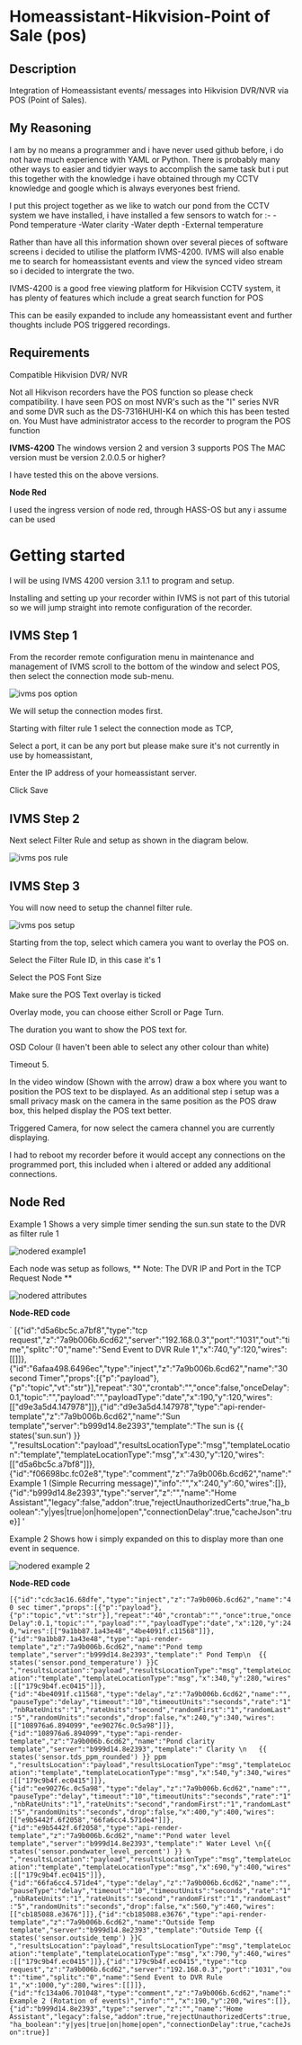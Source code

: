 # Homeassistant-Hikvision-Point of Sale (pos)

## Description 
Integration of Homeassistant events/ messages into Hikvision DVR/NVR via POS (Point of Sales).

## My Reasoning

I am by no means a programmer and i have never used github before, i do not have much experience with YAML or Python. There is probably many other ways to easier and tidyier ways to accomplish the same task but i put this together with the knowledge i have obtained through my CCTV knowledge and google which is always everyones best friend.

I put this project together as we like to watch our pond from the CCTV system we have installed, i have installed a few sensors to watch for :-
	-Pond temperature
	-Water clarity
	-Water depth
	-External temperature
	
Rather than have all this information shown over several pieces of software screens i decided to utilise the platform IVMS-4200. IVMS will also enable me to search for homeassistant events and view the synced video stream so i decided to intergrate the two.

IVMS-4200 is a good free viewing platform for Hikvision CCTV system, it has plenty of features which include a great search function for POS

This can be easily expanded to include any homeassistant event and further thoughts include POS triggered recordings.

## Requirements

Compatible Hikvision DVR/ NVR

Not all Hikvison recorders have the POS function so please check compatibility. I have seen POS on most NVR's such as the "I" series NVR and some DVR such as the DS-7316HUHI-K4 on which this has been tested on.
You Must have administrator access to the recorder to program the POS function

**IVMS-4200**
The windows version 2 and version 3 supports POS
The MAC version must be version 2.0.0.5 or higher?

I have tested this on the above versions.

**Node Red**

I used the ingress version of node red, through HASS-OS but any i assume can be used 

# Getting started
I will be using IVMS 4200 version 3.1.1 to program and setup.

Installing and setting up your recorder within IVMS is not part of this tutorial so we will jump straight into remote configuration of the recorder.

## IVMS Step 1

From the recorder remote configuration menu in maintenance and management of IVMS scroll to the bottom of the window and select POS, then select the connection mode sub-menu.

![ivms pos option](https://user-images.githubusercontent.com/53712651/94496365-17509a00-01ec-11eb-97a9-5cc1af0e1805.PNG)

We will setup the connection modes first.

Starting with filter rule 1 select the connection mode as TCP,

Select a port, it can be any port but please make sure it's not currently in use by homeassistant,

Enter the IP address of your homeassistant server.

Click Save

## IVMS Step 2

Next select Filter Rule and setup as shown in the diagram below.

![ivms pos rule](https://user-images.githubusercontent.com/53712651/94603910-d362a100-028e-11eb-8a2c-f887fa47248a.PNG)

## IVMS Step 3

You will now need to setup the channel filter rule.

![ivms pos setup](https://user-images.githubusercontent.com/53712651/94604494-b24e8000-028f-11eb-8eb4-039fbe5a4c66.png)

Starting from the top, select which camera you want to overlay the POS on.

Select the Filter Rule ID, in this case it's 1

Select the POS Font Size

Make sure the POS Text overlay is ticked

Overlay mode, you can choose either Scroll or Page Turn.

The duration you want to show the POS text for.

OSD Colour (I haven't been able to select any other colour than white)

Timeout 5.


In the video window (Shown with the arrow) draw a box where you want to position the POS text to be displayed. As an additional step i setup was a small privacy mask on the camera in the same position as the POS draw box, this helped display the POS text better.

Triggered Camera, for now select the camera channel you are currently displaying.



I had to reboot my recorder before it would accept any connections on the programmed port, this included when i altered or added any additional connections.


## Node Red

Example 1
Shows a very simple timer sending the sun.sun state to the DVR as filter rule 1


![nodered example1](https://user-images.githubusercontent.com/53712651/94610575-694ef980-0298-11eb-8dde-91e788822d94.png)


Each node was setup as follows, ** Note: The DVR IP and Port in the TCP Request Node **

![nodered attributes](https://user-images.githubusercontent.com/53712651/94612503-1cb8ed80-029b-11eb-9408-7e241374dd84.png)


**Node-RED code**

` [{"id":"d5a6bc5c.a7bf8","type":"tcp request","z":"7a9b006b.6cd62","server":"192.168.0.3","port":"1031","out":"time","splitc":"0","name":"Send Event to DVR Rule 1","x":740,"y":120,"wires":[[]]},{"id":"6afaa498.6496ec","type":"inject","z":"7a9b006b.6cd62","name":"30 second Timer","props":[{"p":"payload"},{"p":"topic","vt":"str"}],"repeat":"30","crontab":"","once":false,"onceDelay":0.1,"topic":"","payload":"","payloadType":"date","x":190,"y":120,"wires":[["d9e3a5d4.147978"]]},{"id":"d9e3a5d4.147978","type":"api-render-template","z":"7a9b006b.6cd62","name":"Sun template","server":"b999d14.8e2393","template":"The sun is {{ states('sun.sun') }} ","resultsLocation":"payload","resultsLocationType":"msg","templateLocation":"template","templateLocationType":"msg","x":430,"y":120,"wires":[["d5a6bc5c.a7bf8"]]},{"id":"f06698bc.fc02e8","type":"comment","z":"7a9b006b.6cd62","name":"Example 1  (Simple Recurring message)","info":"","x":240,"y":60,"wires":[]},{"id":"b999d14.8e2393","type":"server","z":"","name":"Home Assistant","legacy":false,"addon":true,"rejectUnauthorizedCerts":true,"ha_boolean":"y|yes|true|on|home|open","connectionDelay":true,"cacheJson":true}]
'

Example 2 
Shows how i simply expanded on this to display more than one event in sequence.

![nodered example 2](https://user-images.githubusercontent.com/53712651/94613678-e11f2300-029c-11eb-8964-2247c78e23ee.png)

**Node-RED code**

` [{"id":"cdc3ac16.68dfe","type":"inject","z":"7a9b006b.6cd62","name":"40 sec timer","props":[{"p":"payload"},{"p":"topic","vt":"str"}],"repeat":"40","crontab":"","once":true,"onceDelay":0.1,"topic":"","payload":"","payloadType":"date","x":120,"y":240,"wires":[["9a1bb87.1a43e48","4be4091f.c11568"]]},{"id":"9a1bb87.1a43e48","type":"api-render-template","z":"7a9b006b.6cd62","name":"Pond temp template","server":"b999d14.8e2393","template":" Pond Temp\n  {{ states('sensor.pond_temperature') }}C ","resultsLocation":"payload","resultsLocationType":"msg","templateLocation":"template","templateLocationType":"msg","x":340,"y":280,"wires":[["179c9b4f.ec0415"]]},{"id":"4be4091f.c11568","type":"delay","z":"7a9b006b.6cd62","name":"","pauseType":"delay","timeout":"10","timeoutUnits":"seconds","rate":"1","nbRateUnits":"1","rateUnits":"second","randomFirst":"1","randomLast":"5","randomUnits":"seconds","drop":false,"x":240,"y":340,"wires":[["108976a6.894099","ee90276c.0c5a98"]]},{"id":"108976a6.894099","type":"api-render-template","z":"7a9b006b.6cd62","name":"Pond clarity template","server":"b999d14.8e2393","template":" Clarity \n   {{ states('sensor.tds_ppm_rounded') }} ppm ","resultsLocation":"payload","resultsLocationType":"msg","templateLocation":"template","templateLocationType":"msg","x":540,"y":340,"wires":[["179c9b4f.ec0415"]]},{"id":"ee90276c.0c5a98","type":"delay","z":"7a9b006b.6cd62","name":"","pauseType":"delay","timeout":"10","timeoutUnits":"seconds","rate":"1","nbRateUnits":"1","rateUnits":"second","randomFirst":"1","randomLast":"5","randomUnits":"seconds","drop":false,"x":400,"y":400,"wires":[["e9b5442f.6f2058","66fa6cc4.571de4"]]},{"id":"e9b5442f.6f2058","type":"api-render-template","z":"7a9b006b.6cd62","name":"Pond water level template","server":"b999d14.8e2393","template":" Water Level \n{{ states('sensor.pondwater_level_percent') }} % ","resultsLocation":"payload","resultsLocationType":"msg","templateLocation":"template","templateLocationType":"msg","x":690,"y":400,"wires":[["179c9b4f.ec0415"]]},{"id":"66fa6cc4.571de4","type":"delay","z":"7a9b006b.6cd62","name":"","pauseType":"delay","timeout":"10","timeoutUnits":"seconds","rate":"1","nbRateUnits":"1","rateUnits":"second","randomFirst":"1","randomLast":"5","randomUnits":"seconds","drop":false,"x":560,"y":460,"wires":[["cb185088.e3676"]]},{"id":"cb185088.e3676","type":"api-render-template","z":"7a9b006b.6cd62","name":"Outside Temp template","server":"b999d14.8e2393","template":"Outside Temp {{ states('sensor.outside_temp') }}C ","resultsLocation":"payload","resultsLocationType":"msg","templateLocation":"template","templateLocationType":"msg","x":790,"y":460,"wires":[["179c9b4f.ec0415"]]},{"id":"179c9b4f.ec0415","type":"tcp request","z":"7a9b006b.6cd62","server":"192.168.0.3","port":"1031","out":"time","splitc":"0","name":"Send Event to DVR Rule 1","x":1000,"y":280,"wires":[[]]},{"id":"fc134a06.701048","type":"comment","z":"7a9b006b.6cd62","name":"Example 2 (Rotation of events)","info":"","x":190,"y":200,"wires":[]},{"id":"b999d14.8e2393","type":"server","z":"","name":"Home Assistant","legacy":false,"addon":true,"rejectUnauthorizedCerts":true,"ha_boolean":"y|yes|true|on|home|open","connectionDelay":true,"cacheJson":true}]
`

